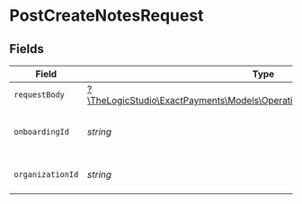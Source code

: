 # PostCreateNotesRequest


## Fields

| Field                                                                                                                                | Type                                                                                                                                 | Required                                                                                                                             | Description                                                                                                                          |
| ------------------------------------------------------------------------------------------------------------------------------------ | ------------------------------------------------------------------------------------------------------------------------------------ | ------------------------------------------------------------------------------------------------------------------------------------ | ------------------------------------------------------------------------------------------------------------------------------------ |
| `requestBody`                                                                                                                        | [?\TheLogicStudio\ExactPayments\Models\Operations\PostCreateNotesRequestBody](../../models/operations/PostCreateNotesRequestBody.md) | :heavy_minus_sign:                                                                                                                   | N/A                                                                                                                                  |
| `onboardingId`                                                                                                                       | *string*                                                                                                                             | :heavy_check_mark:                                                                                                                   | The Onboarding Application identifier.                                                                                               |
| `organizationId`                                                                                                                     | *string*                                                                                                                             | :heavy_check_mark:                                                                                                                   | The Organization identifier.                                                                                                         |